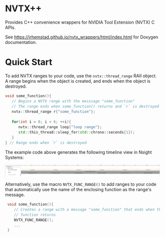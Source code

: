 # NVTX++

Provides C++ convenience wrappers for NVIDIA Tool Extension (NVTX) C APIs. 

See https://jrhemstad.github.io/nvtx_wrappers/html/index.html for Doxygen documentation.

  # Quick Start
 
  To add NVTX ranges to your code, use the `nvtx::thread_range` RAII object. A
  range begins when the object is created, and ends when the object is
  destroyed.
 
  ```c++
  void some_function(){
     // Begins a NVTX range with the messsage "some_function"
     // The range ends when some_function() returns and `r` is destroyed
     nvtx::thread_range r{"some_function"};
  
     for(int i = 0; i < 6; ++i){
        nvtx::thread_range loop{"loop range"};
        std::this_thread::sleep_for(std::chrono::seconds{1});
     }
  } // Range ends when `r` is destroyed
  ```

  The example code above generates the following timeline view in Nsight Systems:

  ![alt text](https://raw.githubusercontent.com/jrhemstad/nvtx_wrappers/master/docs/example_range.png "Example NVTX Ranges")
  
  Alternatively, use the macro `NVTX_FUNC_RANGE()` to add
  ranges to your code that automatically use the name of the enclosing function
  as the range's message.
 
 ```c++
  void some_function(){
     // Creates a range with a message "some_function" that ends when the enclosing
     // function returns
     NVTX_FUNC_RANGE();
     ...
  }
  ```

